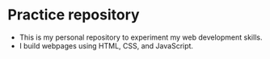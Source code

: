 # Practice repository
- This is my personal repository to experiment my web development skills.
- I build webpages using HTML, CSS, and JavaScript.
